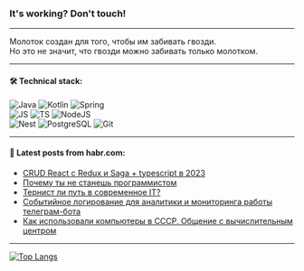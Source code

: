 ### It's working? Don't touch!

---
Молоток создан для того, чтобы им забивать гвозди. <br>
Но это не значит, что гвозди можно забивать только молотком.

---

#### 🛠️ Technical stack:

![Java](https://img.shields.io/badge/Java-informational?logo=Oracle&style=flat&logoColor=white&color=FF4500)
![Kotlin](https://img.shields.io/badge/Kotlin-informational?logo=Kotlin&style=flat&logoColor=white&color=774D97)
![Spring](https://img.shields.io/badge/SpringBoot-informational?logo=SpringBoot&style=flat&logoColor=white&color=6DB33F) <br>
![JS](https://img.shields.io/badge/JS-informational?logo=javaScript&style=flat&logoColor=black&color=F7Df1E)
![TS](https://img.shields.io/badge/TypeScript-informational?logo=typeScript&style=flat&logoColor=black&color=0667A8)
![NodeJS](https://img.shields.io/badge/NodeJS-informational?logo=node.js&style=flat&logoColor=white&color=70A760) <br>
![Nest](https://img.shields.io/badge/NestJS-informational?logo=NestJS&style=flat&logoColor=white&color=E0234E)
![PostgreSQL](https://img.shields.io/badge/PostgreSQL-informational?logo=PostgreSQL&style=flat&logoColor=white&color=DAA520)
![Git](https://img.shields.io/badge/Git-informational?logo=git&style=flat&logoColor=white&color=778899)

___

#### 💬 Latest posts from habr.com:

<!-- BLOG-POST-LIST:START -->
- [CRUD React c Redux и Saga + typescript в 2023](https://habr.com/ru/articles/757230/?utm_source=habrahabr&utm_medium=rss&utm_campaign=757230)
- [Почему ты не станешь программистом](https://habr.com/ru/articles/768932/?utm_source=habrahabr&utm_medium=rss&utm_campaign=768932)
- [Тернист ли путь в современное IT?](https://habr.com/ru/articles/768926/?utm_source=habrahabr&utm_medium=rss&utm_campaign=768926)
- [Событийное логирование для аналитики и мониторинга работы телеграм-бота](https://habr.com/ru/companies/otus/articles/768220/?utm_source=habrahabr&utm_medium=rss&utm_campaign=768220)
- [Как использовали компьютеры в СССР. Общение с вычислительным центром](https://habr.com/ru/articles/768888/?utm_source=habrahabr&utm_medium=rss&utm_campaign=768888)
<!-- BLOG-POST-LIST:END -->

---
[![Top Langs](https://github-readme-stats-git-master-advtsetting-gmailcom.vercel.app/api/top-langs/?username=zloylis&langs_count=10&hide_title=false&title_color=e6edf3&size_weight=0.5&count_weight=0.5&layout=compact&hide_border=true&theme=dracula)](https://github.com/zloylis)

<!-- ![GitHub stats](https://github-readme-stats-git-master-advtsetting-gmailcom.vercel.app/api?username=zloylis&show_icons=true&hide_border=true&theme=dracula&hide_title=true&include_all_commits=true&count_private=true&hide=contribs&hide_rank=true) -->
